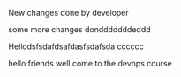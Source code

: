 
New changes done by developer

some more changes dondddddddeddd

Hellodsfsdafdsafdasfsdafsda
cccccc


hello friends
well come
to the
devops course




